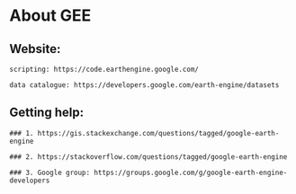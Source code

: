# About GEE

## Website: 

    scripting: https://code.earthengine.google.com/
    
    data catalogue: https://developers.google.com/earth-engine/datasets


## Getting help: 

    ### 1. https://gis.stackexchange.com/questions/tagged/google-earth-engine

    ### 2. https://stackoverflow.com/questions/tagged/google-earth-engine

    ### 3. Google group: https://groups.google.com/g/google-earth-engine-developers
